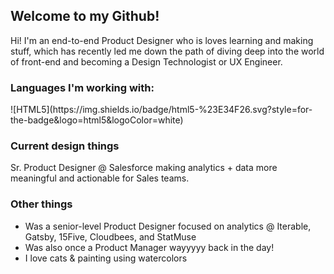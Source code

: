 <h2>Welcome to my Github!</h2>
Hi! I'm an end-to-end Product Designer who is loves learning and making stuff, which has recently led me down the path of diving deep into the world of front-end and becoming a Design Technologist or UX Engineer.

<h3>Languages I'm working with:</h3>
![HTML5](https://img.shields.io/badge/html5-%23E34F26.svg?style=for-the-badge&logo=html5&logoColor=white)


<h3> Current design things </h3>
Sr. Product Designer @ Salesforce making analytics + data more meaningful and actionable for Sales teams.

<h3> Other things </h3>
<ul>
  <li>Was a senior-level Product Designer focused on analytics @ Iterable, Gatsby, 15Five, Cloudbees, and StatMuse</li>
  <li>Was also once a Product Manager wayyyyy back in the day!</li>
  <li>I love cats & painting using watercolors</li>
 <ul>
